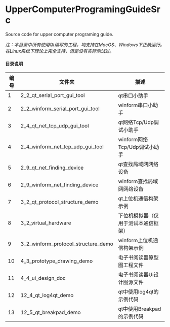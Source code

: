 # UpperComputerProgramingGuideSrc

Source code for upper computer programing guide.

*注：本目录中所有使用Qt编写的工程，均支持在MacOS、Windows下正确运行。在Linux系统下理论上完全支持，但是没有实际测试过。*

#### 目录说明
| 编号 | 文件夹 | 描述 |
| ------ | ------ | ------ |
| 1 | 2_2_qt_serial_port_gui_tool | qt串口小助手 |
| 2 | 2_2_winform_serial_port_gui_tool | winform串口小助手 |
| 3 | 2_4_qt_net_tcp_udp_gui_tool | qt网络Tcp/Udp调试小助手 |
| 4 | 2_4_winform_net_tcp_udp_gui_tool | winform网络Tcp/Udp调试小助手 |
| 5 | 2_9_qt_net_finding_device | qt查找局域网网络设备 |
| 6 | 2_9_winform_net_finding_device | winform查找局域网网络设备 |
| 7 | 3_2_qt_protocol_structure_demo | qt上位机通信构架示例 |
| 8 | 3_2_virtual_hardware | 下位机模拟器（仅用于测试本通信框架） |
| 9 | 3_2_winform_protocol_structure_demo | winform上位机通信构架示例 |
| 10 | 4_3_prototype_drawing_demo | 电子书阅读器原型图工程文件 |
| 11 | 4_4_ui_design_doc | 电子书阅读器Ui设计图源文件 |
| 12 | 12_4_qt_log4qt_demo | qt中使用log4qt的示例代码 |
| 13 | 12_5_qt_breakpad_demo | qt中使用Breakpad的示例代码 |






